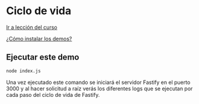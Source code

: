 # Ciclo de vida

[Ir a lección del curso](https://www.artisanfront.com/cursos/curso-fastify-desde-0/fastify-03-ciclo-de-vida)

[¿Cómo instalar los demos?](../README.md)

## Ejecutar este demo

```sh
node index.js
```

Una vez ejecutado este comando se iniciará el servidor Fastify en el puerto 3000 y al hacer solicitud a raíz verás los diferentes logs que se ejecutan por cada paso del ciclo de vida de Fastify.
